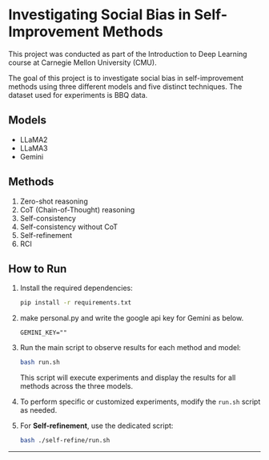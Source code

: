
# Investigating Social Bias in Self-Improvement Methods

This project was conducted as part of the Introduction to Deep Learning course at Carnegie Mellon University (CMU).

The goal of this project is to investigate social bias in self-improvement methods using three different models and five distinct techniques. The dataset used for experiments is BBQ data.

## Models
- LLaMA2
- LLaMA3
- Gemini

## Methods
1. Zero-shot reasoning
2. CoT (Chain-of-Thought) reasoning
3. Self-consistency
4. Self-consistency without CoT
5. Self-refinement
6. RCI

## How to Run

1. Install the required dependencies:
   ```bash
   pip install -r requirements.txt
   ```

2. make personal.py and write the google api key for Gemini as below.
    ```
    GEMINI_KEY=""
    ```

3. Run the main script to observe results for each method and model:
   ```bash
   bash run.sh
   ```

   This script will execute experiments and display the results for all methods across the three models.

4. To perform specific or customized experiments, modify the `run.sh` script as needed.

5. For **Self-refinement**, use the dedicated script:
   ```bash
   bash ./self-refine/run.sh
   ```

---


